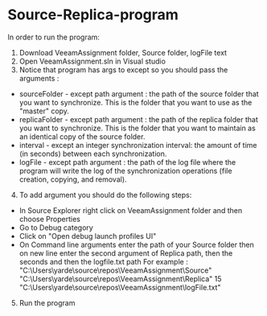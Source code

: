 # Source-Replica-program
In order to run the program:
1. Download VeeamAssignment folder, Source folder, logFile text
2. Open VeeamAssignment.sln in Visual studio 
3. Notice that program has args to except so you should pass the arguments :
- sourceFolder - except path argument : the path of the source folder that you want to synchronize. This is the folder that you want to use as the "master" copy.
- replicaFolder - except path argument : the path of the replica folder that you want to synchronize. This is the folder that you want to maintain as an identical copy of the source folder.
- interval - except an integer synchronization interval: the amount of time (in seconds) between each synchronization.
- logFile - except path argument : the path of the log file where the program will write the log of the synchronization operations (file creation, copying, and removal).
4. To add argument you should do the following steps:
- In Source Explorer right click on VeeamAssignment folder and then choose Properties 
- Go to Debug category
- Click on "Open debug launch profiles UI"
- On Command line arguments enter the path of your Source folder then on new line enter the second argument of Replica path, then the seconds and then the logfile.txt path
For example : 
"C:\Users\yarde\source\repos\VeeamAssignment\Source"
"C:\Users\yarde\source\repos\VeeamAssignment\Replica"
15
"C:\Users\yarde\source\repos\VeeamAssignment\logFile.txt"

5. Run the program 
